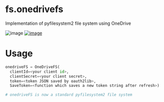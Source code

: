 # fs.onedrivefs

Implementation of pyfilesystem2 file system using OneDrive

![image](https://github.com/rkhwaja/fs.onedrivefs/workflows/ci/badge.svg) [![image](https://coveralls.io/repos/github/rkhwaja/fs.onedrivefs/badge.svg?branch=master)](https://coveralls.io/github/rkhwaja/fs.onedrivefs?branch=master)

# Usage

``` python
onedriveFS = OneDriveFS(
  clientId=<your client id>,
  clientSecret=<your client secret>,
  token=<token JSON saved by oauth2lib>,
  SaveToken=<function which saves a new token string after refresh>)

# onedriveFS is now a standard pyfilesystem2 file system
```
